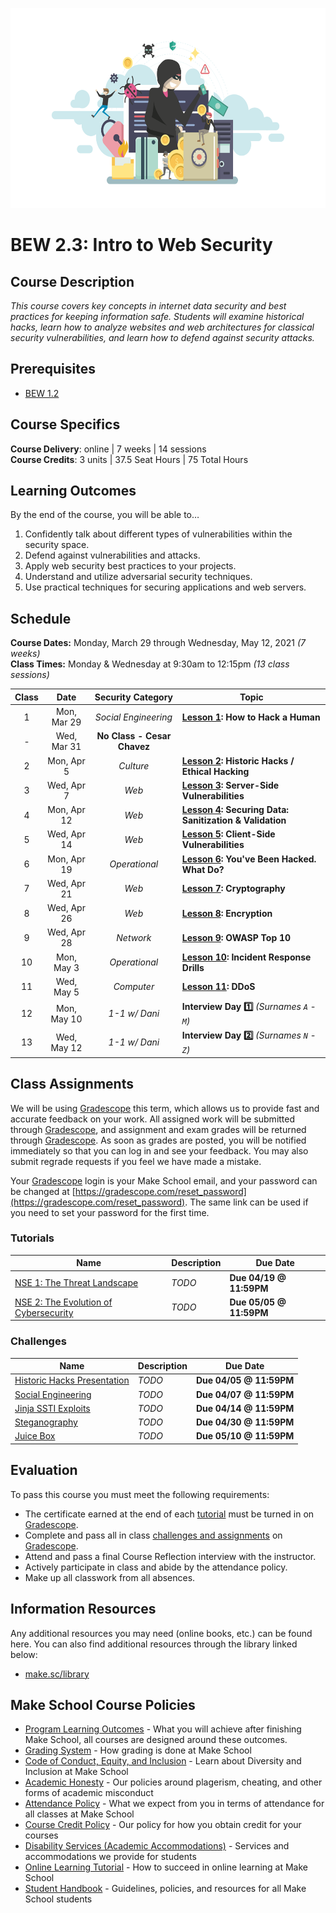 <p align="center">
   <img src="banner.png" height="320" alt="BEW 2.3 @ Make School">
</p>

# BEW 2.3: Intro to Web Security

## Course Description

_This course covers key concepts in internet data security and best practices for keeping information safe. Students will examine historical hacks, learn how to analyze websites and web architectures for classical security vulnerabilities, and learn how to defend against security attacks._

## Prerequisites

- [BEW 1.2](https://make.sc/bew1.2)

## Course Specifics

**Course Delivery**: online | 7 weeks | 14 sessions<br>
**Course Credits**: 3 units | 37.5 Seat Hours | 75 Total Hours

## Learning Outcomes

By the end of the course, you will be able to&hellip;

1. Confidently talk about different types of vulnerabilities within the security space.
2. Defend against  vulnerabilities and attacks.
3. Apply web security best practices to your projects.
4. Understand and utilize adversarial security techniques.
5. Use practical techniques for securing applications and web servers.

## Schedule

**Course Dates:** Monday, March 29 through Wednesday, May 12, 2021 _(7 weeks)_<br>
**Class Times:** Monday &amp; Wednesday at 9:30am to 12:15pm _(13 class sessions)_

| Class |     Date     |  Security Category   | Topic                                                    |
| :---: | :----------: | :------------------: | -------------------------------------------------------- |
|   1   | Mon, Mar 29  | _Social Engineering_ | **[Lesson 1]: How to Hack a Human** |
|   -   | Wed, Mar 31 |  **No Class - Cesar Chavez**                                |
|   2   | Mon, Apr 5  |      _Culture_       | **[Lesson 2]: Historic Hacks / Ethical Hacking**         |
|   3   | Wed, Apr 7  |        _Web_         | **[Lesson 3]: Server-Side Vulnerabilities**              |
|   4   | Mon, Apr 12  |        _Web_         | **[Lesson 4]: Securing Data: Sanitization & Validation** |
|   5   | Wed, Apr 14  |        _Web_         | **[Lesson 5]: Client-Side Vulnerabilities**              |                                |
|   6   | Mon, Apr 19  |    _Operational_     | **[Lesson 6]: You've Been Hacked. What Do?**             |
|   7   | Wed, Apr 21 |        _Web_         | **[Lesson 7]: Cryptography**              |
|   8   | Wed, Apr 26 |        _Web_         | **[Lesson 8]: Encryption** |
|   9   | Wed, Apr 28 |      _Network_       | **[Lesson 9]: OWASP Top 10** |
|  10   | Mon, May 3 |    _Operational_     | **[Lesson 10]: Incident Response Drills**                        |
|  11   | Wed, May 5 |      _Computer_      | **[Lesson 11]: DDoS**        |
|  12   |  Mon, May 10  | _1-1 w/ Dani_ | **Interview Day :one:** _(Surnames `A` - `M`)_  |
|  13   |  Wed, May 12  | _1-1 w/ Dani_ | **Interview Day :two:** _(Surnames `N` - `Z`)_ |

## Class Assignments

We will be using [Gradescope] this term, which allows us to provide fast and accurate feedback on your work. All assigned work will be submitted through [Gradescope], and assignment and exam grades will be returned through [Gradescope]. As soon as grades are posted, you will be notified immediately so that you can log in and see your feedback. You may also submit regrade requests if you feel we have made a mistake.

Your [Gradescope] login is your Make School email, and your password can be changed at [https://gradescope.com/reset_password](https://gradescope.com/reset_password). The same link can be used if you need to set your password for the first time.

### Tutorials

| Name | Description | Due Date |
| ---- | ----------- | -------- |
| [NSE 1: The Threat Landscape] | _TODO_ | **Due 04/19 @ 11:59PM** |
| [NSE 2: The Evolution of Cybersecurity] | _TODO_ |  **Due 05/05 @ 11:59PM** |

### Challenges

| Name | Description | Due Date |
| ---- | ----------- | -------- |
| [Historic Hacks Presentation] | _TODO_ |  **Due 04/05 @ 11:59PM** |
| [Social Engineering] | _TODO_ |  **Due 04/07 @ 11:59PM** |
| [Jinja SSTI Exploits] | _TODO_ |  **Due 04/14 @ 11:59PM** |
| [Steganography] | _TODO_ |  **Due 04/30 @ 11:59PM** |
| [Juice Box] | _TODO_ |  **Due 05/10 @ 11:59PM** |

## Evaluation

To pass this course you must meet the following requirements:

- The certificate earned at the end of each [tutorial](#tutorials) must be turned in on [Gradescope].
- Complete and pass all in class [challenges and assignments](#challenges) on [Gradescope].
- Attend and pass a final Course Reflection interview with the instructor.
- Actively participate in class and abide by the attendance policy.
- Make up all classwork from all absences.

## Information Resources

Any additional resources you may need (online books, etc.) can be found here. You can also find additional resources through the library linked below:

- [make.sc/library](http://make.sc/library)

## Make School Course Policies

- [Program Learning Outcomes](https://make.sc/program-learning-outcomes) - What you will achieve after finishing Make School, all courses are designed around these outcomes.
- [Grading System](https://make.sc/grading-system) - How grading is done at Make School
- [Code of Conduct, Equity, and Inclusion](https://make.sc/code-of-conduct) - Learn about Diversity and Inclusion at Make School
- [Academic Honesty](https://make.sc/academic-honesty-policy) - Our policies around plagerism, cheating, and other forms of academic misconduct
- [Attendance Policy](https://make.sc/attendance-policy) - What we expect from you in terms of attendance for all classes at Make School
- [Course Credit Policy](https://make.sc/course-credit-policy) - Our policy for how you obtain credit for your courses
- [Disability Services (Academic Accommodations)](https://make.sc/disability-services) - Services and accommodations we provide for students
- [Online Learning Tutorial](https://make.sc/online-learning-tutorial) - How to succeed in online learning at Make School
- [Student Handbook](https://make.sc/student-handbook) - Guidelines, policies, and resources for all Make School students


[Gradescope]: https://gradescope.com
[Lesson 1]: Lessons/SocialEngineering.md
[Lesson 2]: Lessons/EthicalHacking.md
[Lesson 3]: Lessons/ServerSideExploits.md
[Lesson 4]: Lessons/Sanitization.md
[Lesson 5]: Lessons/ClientSideExploits.md
[Lesson 6]: Lessons/IncidentResponse.md
[Lesson 7]: Lessons/Cryptography.md
[Lesson 8]: Lessons/Encryption.md
[Lesson 9]: Lessons/OWASP.md
[Lesson 10]: Lessons/Drills.md
[Lesson 11]: Lessons/DDoS.md
[NSE 1: The Threat Landscape]: https://training.fortinet.com/course/view.php?id=1406
[NSE 2: The Evolution of Cybersecurity]: https://training.fortinet.com/course/view.php?id=2271
[Historic Hacks Presentation]: Lessons/EthicalHacking.md#%f0%9f%92%bb-40m-activity-historical-hacks-research
[Social Engineering]: Lessons/SocialEngineering.md#activity-social-engineering-for-good
[Jinja SSTI Exploits]: Lessons/ServerSideExploits.md#%f0%9f%92%bb-60m-in-class-activity-ssti
[Steganography]: Lessons/Cryptography.md#35m-%f0%9f%92%bb-activity-decoding-a-secret-message
[Juice Box]: Lessons/OWASP.md#60m-%f0%9f%92%bb-activity-juice-shop
